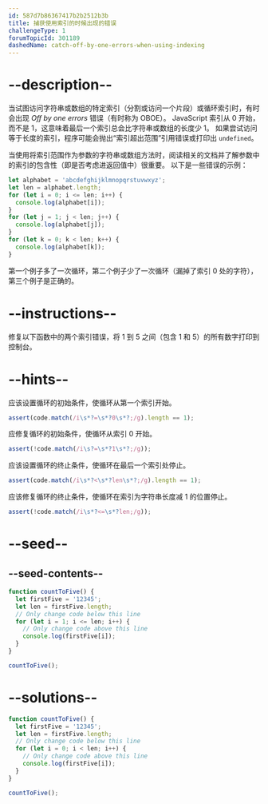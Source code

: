 ```yaml
---
id: 587d7b86367417b2b2512b3b
title: 捕获使用索引的时候出现的错误
challengeType: 1
forumTopicId: 301189
dashedName: catch-off-by-one-errors-when-using-indexing
---
```


# --description--

当试图访问字符串或数组的特定索引（分割或访问一个片段）或循环索引时，有时会出现 <dfn>Off by one errors</dfn> 错误（有时称为 OBOE）。 JavaScript 索引从 0 开始，而不是 1，这意味着最后一个索引总会比字符串或数组的长度少 1。 如果尝试访问等于长度的索引，程序可能会抛出“索引超出范围”引用错误或打印出 `undefined`。

当使用将索引范围作为参数的字符串或数组方法时，阅读相关的文档并了解参数中的索引的包含性（即是否考虑进返回值中）很重要。 以下是一些错误的示例：

```js
let alphabet = 'abcdefghijklmnopqrstuvwxyz';
let len = alphabet.length;
for (let i = 0; i <= len; i++) {
  console.log(alphabet[i]);
}
for (let j = 1; j < len; j++) {
  console.log(alphabet[j]);
}
for (let k = 0; k < len; k++) {
  console.log(alphabet[k]);
}
```

第一个例子多了一次循环，第二个例子少了一次循环（漏掉了索引 0 处的字符）， 第三个例子是正确的。

# --instructions--

修复以下函数中的两个索引错误，将 1 到 5 之间（包含 1 和 5）的所有数字打印到控制台。

# --hints--

应该设置循环的初始条件，使循环从第一个索引开始。

```js
assert(code.match(/i\s*?=\s*?0\s*?;/g).length == 1);
```

应修复循环的初始条件，使循环从索引 0 开始。

```js
assert(!code.match(/i\s?=\s*?1\s*?;/g));
```

应该设置循环的终止条件，使循环在最后一个索引处停止。

```js
assert(code.match(/i\s*?<\s*?len\s*?;/g).length == 1);
```

应该修复循环的终止条件，使循环在索引为字符串长度减 1 的位置停止。

```js
assert(!code.match(/i\s*?<=\s*?len;/g));
```

# --seed--

## --seed-contents--

```js
function countToFive() {
  let firstFive = '12345';
  let len = firstFive.length;
  // Only change code below this line
  for (let i = 1; i <= len; i++) {
    // Only change code above this line
    console.log(firstFive[i]);
  }
}

countToFive();
```

# --solutions--

```js
function countToFive() {
  let firstFive = '12345';
  let len = firstFive.length;
  // Only change code below this line
  for (let i = 0; i < len; i++) {
    // Only change code above this line
    console.log(firstFive[i]);
  }
}

countToFive();
```
